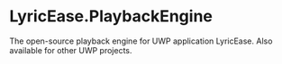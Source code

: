 # LyricEase.PlaybackEngine
The open-source playback engine for UWP application LyricEase. Also available for other UWP projects.